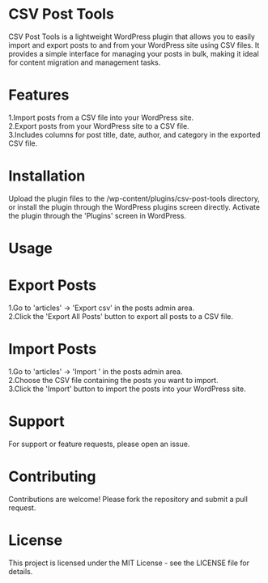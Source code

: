 # CSV Post Tools
CSV Post Tools is a lightweight WordPress plugin that allows you to easily import and export posts to and from your WordPress site using CSV files. It provides a simple interface for managing your posts in bulk, making it ideal for content migration and management tasks.

# Features
1.Import posts from a CSV file into your WordPress site.<br/>
2.Export posts from your WordPress site to a CSV file.<br/>
3.Includes columns for post title, date, author, and category in the exported CSV file.<br/>

# Installation
Upload the plugin files to the /wp-content/plugins/csv-post-tools directory, or install the plugin through the WordPress plugins screen directly.
Activate the plugin through the 'Plugins' screen in WordPress.

# Usage
# Export Posts
1.Go to 'articles' -> 'Export csv' in the posts admin area.<br/>
2.Click the 'Export All Posts' button to export all posts to a CSV file.<br/>

# Import Posts

1.Go to 'articles' -> 'Import ' in the posts admin area.<br/>
2.Choose the CSV file containing the posts you want to import.<br/>
3.Click the 'Import' button to import the posts into your WordPress site.<br/>

# Support
For support or feature requests, please open an issue.

# Contributing
Contributions are welcome! Please fork the repository and submit a pull request.

# License

This project is licensed under the MIT License - see the LICENSE file for details.
